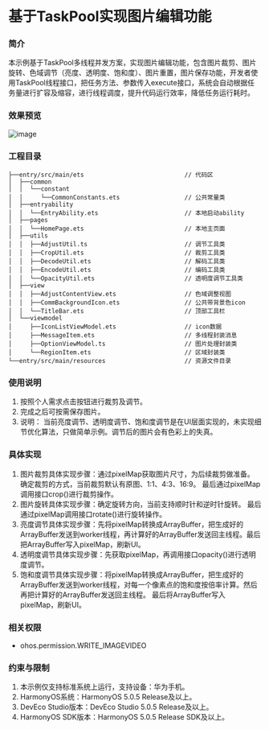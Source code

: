 # 基于TaskPool实现图片编辑功能

### 简介
本示例基于TaskPool多线程并发方案，实现图片编辑功能，包含图片裁剪、图片旋转、色域调节（亮度、透明度、饱和度）、图片重置，图片保存功能，开发者使用TaskPool线程接口，把任务方法、参数传入execute接口，系统会自动根据任务量进行扩容及缩容，进行线程调度，提升代码运行效率，降低任务运行耗时。

### 效果预览
![image](screenshots/device/ImageEditTaskPool_CN.gif)

### 工程目录
```
├──entry/src/main/ets                            // 代码区
│  ├──common                         
│  │  └──constant
│  │     └──CommonConstants.ets                  // 公共常量类
│  ├──entryability
│  │  └──EntryAbility.ets                        // 本地启动ability           
│  ├──pages
│  │  └──HomePage.ets                            // 本地主页面    
│  ├──utils
│  │  ├──AdjustUtil.ts                           // 调节工具类
│  │  ├──CropUtil.ets                            // 裁剪工具类
│  │  ├──DecodeUtil.ets                          // 解码工具类
│  │  ├──EncodeUtil.ets                          // 编码工具类
│  │  └──OpacityUtil.ets                         // 透明度调节工具类
│  ├──view
│  │  ├──AdjustContentView.ets                   // 色域调整视图
│  │  ├──CommBackgroundIcon.ets                  // 公共带背景色icon
│  │  └──TitleBar.ets                            // 顶部工具栏
│  └──viewmodel
│     ├──IconListViewModel.ets                   // icon数据
│     ├──MessageItem.ets                         // 多线程封装消息
│     ├──OptionViewModel.ts                      // 图片处理封装类
│     └──RegionItem.ets                          // 区域封装类
└──entry/src/main/resources                      // 资源文件目录
```

### 使用说明
1. 按照个人需求点击按钮进行裁剪及调节。
2. 完成之后可按需保存图片。
3. 说明： 当前亮度调节、透明度调节、饱和度调节是在UI层面实现的，未实现细节优化算法，只做简单示例。调节后的图片会有色彩上的失真。

### 具体实现
1. 图片裁剪具体实现步骤：通过pixelMap获取图片尺寸，为后续裁剪做准备。 确定裁剪的方式，当前裁剪默认有原图、1:1、4:3、16:9。 最后通过pixelMap调用接口crop()进行裁剪操作。
2. 图片旋转具体实现步骤：确定旋转方向，当前支持顺时针和逆时针旋转。 最后通过pixelMap调用接口rotate()进行旋转操作。
3. 亮度调节具体实现步骤：先将pixelMap转换成ArrayBuffer，把生成好的ArrayBuffer发送到worker线程，再计算好的ArrayBuffer发送回主线程。最后把ArrayBuffer写入pixelMap，刷新UI。
4. 透明度调节具体实现步骤：先获取pixelMap，再调用接口opacity()进行透明度调节。
5. 饱和度调节具体实现步骤：将pixelMap转换成ArrayBuffer，把生成好的ArrayBuffer发送到worker线程，对每一个像素点的饱和度按倍率计算。然后再把计算好的ArrayBuffer发送回主线程。 最后将ArrayBuffer写入pixelMap，刷新UI。

### 相关权限
- ohos.permission.WRITE_IMAGEVIDEO

### 约束与限制
1. 本示例仅支持标准系统上运行，支持设备：华为手机。
2. HarmonyOS系统：HarmonyOS 5.0.5 Release及以上。
3. DevEco Studio版本：DevEco Studio 5.0.5 Release及以上。
4. HarmonyOS SDK版本：HarmonyOS 5.0.5 Release SDK及以上。